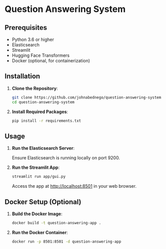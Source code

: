 # Question Answering System

## Prerequisites

- Python 3.6 or higher
- Elasticsearch
- Streamlit
- Hugging Face Transformers
- Docker (optional, for containerization)

## Installation

1. **Clone the Repository**:

    ```bash
    git clone https://github.com/johnabednego/question-answering-system.git
    cd question-answering-system
    ```

2. **Install Required Packages**:

    ```bash
    pip install -r requirements.txt
    ```

## Usage

1. **Run the Elasticsearch Server**:

    Ensure Elasticsearch is running locally on port 9200.

2. **Run the Streamlit App**:

    ```bash
    streamlit run app/gui.py
    ```

    Access the app at [http://localhost:8501](http://localhost:8501) in your web browser.

## Docker Setup (Optional)

1. **Build the Docker Image**:

    ```bash
    docker build -t question-answering-app .
    ```

2. **Run the Docker Container**:

    ```bash
    docker run -p 8501:8501 -d question-answering-app
    ```
